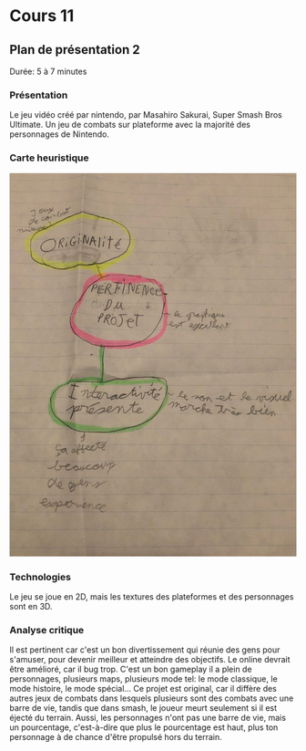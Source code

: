 # Cours 11
## Plan de présentation 2 
Durée: 5 à 7 minutes

### Présentation
Le jeu vidéo créé par nintendo, par Masahiro Sakurai, Super Smash Bros Ultimate. Un jeu de combats sur plateforme avec la majorité des personnages de Nintendo. 

### Carte heuristique 
![Carte heuristique](Images/cartee.png)

### Technologies
Le jeu se joue en 2D, mais les textures des plateformes et des personnages sont en 3D.

### Analyse critique 
Il est pertinent car c'est un bon divertissement qui réunie des gens pour s'amuser, pour devenir meilleur et atteindre des objectifs.
Le online devrait être amélioré, car il bug trop. C'est un bon gameplay il a plein de personnages, plusieurs maps, plusieurs mode tel: le mode classique, le mode histoire, le mode spécial... Ce projet est original, car il diffère des autres jeux de combats dans lesquels plusieurs sont des combats avec une barre de vie, tandis que dans smash, le joueur meurt seulement si il est éjecté du terrain. Aussi, les personnages n'ont pas une barre de vie, mais un pourcentage, c'est-à-dire que plus le pourcentage est haut, plus ton personnage à de chance d'être propulsé hors du terrain.
